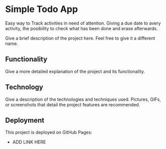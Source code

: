 # Simple Todo App

Easy way to Track activities in need of attention. Giving a due date to avery activity, the posibility to check what has been done and erase afterwards.

Give a brief description of the project here. Feel free to give it a different name.

## Functionality

Give a more detailed explanation of the project and its functionality.

## Technology

Give a description of the technologies and techniques used. Pictures, GIFs, or screenshots that detail the project features are recommended.

## Deployment

This project is deployed on GitHub Pages:

- ADD LINK HERE
